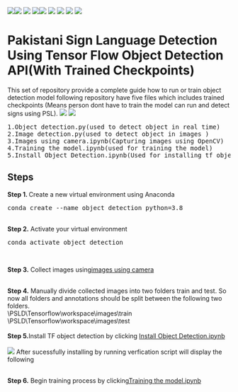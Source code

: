  <img src="https://img.shields.io/badge/-Sign Language-pink"><img src =https://img.shields.io/badge/Build_with-Python-yellow> <img src="https://img.shields.io/badge/-Tensorflow-orange"> <img src="https://img.shields.io/badge/-Python 3.7-blue"><img src="https://img.shields.io/badge/-API-blueviolet"> <img src="https://img.shields.io/badge/Framework-VS_Code-red"> <img src="https://img.shields.io/badge/-Machine learning-green"> <img src="https://img.shields.io/badge/-Object Detection-purple"> <img src="https://img.shields.io/badge/-SSD Model-brown">





# Pakistani Sign Language Detection Using Tensor Flow Object Detection API(With Trained Checkpoints)
<p>This set of repository provide a complete guide how to run or train object detection model following repository have  five files which includes trained checkpoints (Means person dont have to train the model can run and detect signs using PSL).

<img src =https://i.imgur.com/SaU66RC.png>
<img src=https://i.imgur.com/JmFdDU5.png>


<pre>
1.Object detection.py(used to detect object in real time)
2.Image detection.py(used to detect object in images )
3.Images using camera.ipynb(Capturing images using OpenCV)
4.Training the model.ipynb(used for training the model)
5.Install Object Detection.ipynb(Used for installing tf object detection API).
</pre>

## Steps

<b>Step 1. </b>  Create a new virtual environment using Anaconda  
<pre>
conda create --name object detection python=3.8
</pre> 
<br/>
<b>Step 2.</b> Activate your virtual environment
<pre>
conda activate object detection
</pre>
<br/>

<b>Step 3.</b> Collect images using[images using camera](https://github.com/MuhammadSaad-ml/Pakistani-Sign-Language/blob/main/Images%20using%20camera.ipynb)

<br/>
<b>Step 4.</b> Manually divide collected images into two folders train and test. So now all folders and annotations should be split between the following two folders. <br/>
\PSLD\Tensorflow\workspace\images\train<br />
\PSLD\Tensorflow\workspace\images\test
<br/><br/>
<b>Step 5.</b>Install TF object detection by clicking 
<a href="https://github.com/MuhammadSaad-ml/Pakistani-Sign-Language/blob/main/Install%20Object%20Detection.ipynb" >Install Object Detection.ipynb</a>
<br>

<br/>
<img src=https://i.imgur.com/fADvaOv.png>
After sucessfully installing by running verfication script will display the following 
<br><br/>

<b>Step 6.</b> Begin training process by clicking<a href="https://github.com/MuhammadSaad-ml/Pakistani-Sign-Language/blob/main/Training%20the%20%20model.ipynb">Training the model.ipynb</a> 
